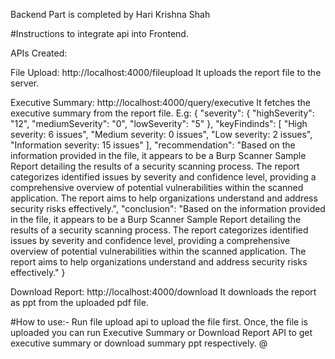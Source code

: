 Backend Part is completed by Hari Krishna Shah

#Instructions to integrate api into Frontend.

APIs Created:

File Upload: http://localhost:4000/fileupload
It uploads the report file to the server.

Executive Summary: http://localhost:4000/query/executive
It fetches the executive summary from the report file.
E.g: {
  "severity": {
    "highSeverity": "12",
    "mediumSeverity": "0",
    "lowSeverity": "5"
  },
  "keyFindinds": [
    "High severity: 6 issues",
    "Medium severity: 0 issues",
    "Low severity: 2 issues",
    "Information severity: 15 issues"
  ],
  "recommendation": "Based on the information provided in the file, it appears to be a Burp Scanner Sample Report detailing the results of a security scanning process. The report categorizes identified issues by severity and confidence level, providing a comprehensive overview of potential vulnerabilities within the scanned application. The report aims to help organizations understand and address security risks effectively.",
  "conclusion": "Based on the information provided in the file, it appears to be a Burp Scanner Sample Report detailing the results of a security scanning process. The report categorizes identified issues by severity and confidence level, providing a comprehensive overview of potential vulnerabilities within the scanned application. The report aims to help organizations understand and address security risks effectively."
}

Download Report: http://localhost:4000/download
It downloads the report as ppt from the uploaded pdf file.

#How to use:-
Run file upload api to upload the file first.
Once, the file is uploaded you can run Executive Summary or Download Report API to get executive summary or download summary ppt respectively.
@


